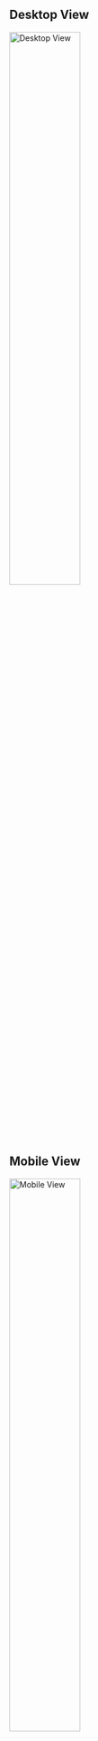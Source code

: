 

## Desktop View

<img src="https://github.com/user-attachments/assets/e81c9c0f-2cc3-4127-932e-9839409ec19c" width="50%" height="auto" alt="Desktop View">

## Mobile View

<img src="https://github.com/user-attachments/assets/dd689a2d-ec93-4a02-b2c5-e64744369ab1" width="50%" height="auto" alt="Mobile View">
